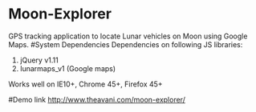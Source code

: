 # Moon-Explorer
GPS tracking application to locate Lunar vehicles on Moon using Google Maps.
#System Dependencies
Dependencies on following JS libraries:<br/>
1.	jQuery  v1.11<br/>
2.	lunarmaps_v1 (Google maps)<br/>

Works well on IE10+, Chrome 45+, Firefox 45+

#Demo link 
http://www.theavani.com/moon-explorer/
